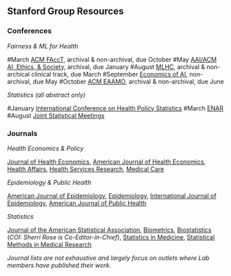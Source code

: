 
## Stanford Group Resources

### Conferences
_Fairness & ML for Health_

#March 
[ACM FAccT](https://facctconference.org), archival & non-archival, due October
#May 
[AAI/ACM AI, Ethics, & Society](https://www.aies-conference.com/2021/), archival, due January 
#August 
[MLHC](https://www.mlforhc.org/), archival & non-archical clinical track, due March
#September 
[Economics of AI](https://www.economicsofai.com/blog/2021/2/2/2021-nber-economics-of-ai-conference-call-for-papers), non-archival, due May
#October 
[ACM EAAMO](https://eaamo.org/), archival & non-archival, due June

_Statistics (all abstract only)_

#January 
[International Conference on Health Policy Statistics](https://ww2.amstat.org/meetings/ichps/2020/)
#March 
[ENAR](https://www.enar.org/meetings/future.cfm)
#August 
[Joint Statistical Meetings](https://www.amstat.org/asa/meetings/Joint-Statistical-Meetings.aspx)

### Journals
_Health Economics & Policy_

[Journal of Health Economics](https://www.journals.elsevier.com/journal-of-health-economics), [American Journal of Health Economics](https://www.journals.uchicago.edu/toc/ajhe/current), [Health Affairs](https://www.healthaffairs.org/), [Health Services Research](https://www.hsr.org/), [Medical Care](https://journals.lww.com/lww-medicalcare/pages/default.aspx)

_Epidemiology & Public Health_

[American Journal of Epidemiology](https://academic.oup.com/aje), [Epidemiology](https://journals.lww.com/epidem/pages/default.aspx), [International Journal of Epidemiology](https://academic.oup.com/ije), [American Journal of Public Health](https://ajph.aphapublications.org/)

_Statistics_

[Journal of the American Statistical Association](https://www.tandfonline.com/toc/uasa20/current), [Biometrics](https://onlinelibrary.wiley.com/journal/15410420), [Biostatistics](https://academic.oup.com/biostatistics) (_COI: Sherri Rose is Co-Editor-in-Chief_), [Statistics in Medicine](https://onlinelibrary.wiley.com/journal/10970258), [Statistical Methods in Medical Research](https://journals.sagepub.com/home/smm)

_Journal lists are not exhaustive and largely focus on outlets where Lab members have published their work._
